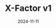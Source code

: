 ---
date: 2024-11-11
resources:
- src: xfactor70.PNG
  title: 'X-Factor #70 where the government team disbands'
- src: xfactor72_collecting.PNG
  title: 'X-Factor #72 "It beats collecting comics"'
- src: xfactor78_tacky.PNG
  title: 'X-Factor #78 Tacky'
- src: xfactor80_rahnesworld.PNG
  title: "X-Factor #80 Rahne's World"
- src: xfactor87_quesada.PNG
  title: 'X-Factor #87 First issue by Joe Quesada'
- src: xfactor92_exodus.PNG
  title: 'X-Factor #92 First appearance of Exodus'
tags:
- marvel
- xmen
- xfactor
title: X-Factor v1
---